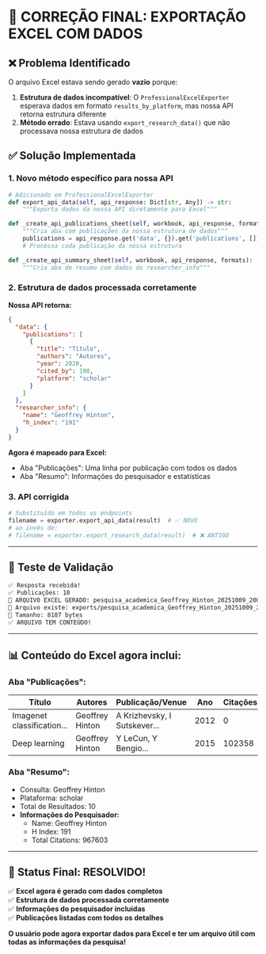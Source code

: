 # 🎯 CORREÇÃO FINAL: EXPORTAÇÃO EXCEL COM DADOS

## ❌ **Problema Identificado**

O arquivo Excel estava sendo gerado **vazio** porque:

1. **Estrutura de dados incompatível**: O `ProfessionalExcelExporter` esperava dados em formato `results_by_platform`, mas nossa API retorna estrutura diferente
2. **Método errado**: Estava usando `export_research_data()` que não processava nossa estrutura de dados

## ✅ **Solução Implementada**

### **1. Novo método específico para nossa API**

```python
# Adicionado em ProfessionalExcelExporter
def export_api_data(self, api_response: Dict[str, Any]) -> str:
    """Exporta dados da nossa API diretamente para Excel"""

def _create_api_publications_sheet(self, workbook, api_response, formats):
    """Cria aba com publicações da nossa estrutura de dados"""
    publications = api_response.get('data', {}).get('publications', [])
    # Processa cada publicação da nossa estrutura

def _create_api_summary_sheet(self, workbook, api_response, formats):
    """Cria aba de resumo com dados do researcher_info"""
```

### **2. Estrutura de dados processada corretamente**

**Nossa API retorna:**

```json
{
  "data": {
    "publications": [
      {
        "title": "Título",
        "authors": "Autores",
        "year": 2020,
        "cited_by": 100,
        "platform": "scholar"
      }
    ]
  },
  "researcher_info": {
    "name": "Geoffrey Hinton",
    "h_index": "191"
  }
}
```

**Agora é mapeado para Excel:**

- Aba "Publicações": Uma linha por publicação com todos os dados
- Aba "Resumo": Informações do pesquisador e estatísticas

### **3. API corrigida**

```python
# Substituído em todos os endpoints
filename = exporter.export_api_data(result)  # ✅ NOVO
# ao invés de:
# filename = exporter.export_research_data(result)  # ❌ ANTIGO
```

---

## 🧪 **Teste de Validação**

```bash
✅ Resposta recebida!
✅ Publicações: 10
🎉 ARQUIVO EXCEL GERADO: pesquisa_academica_Geoffrey_Hinton_20251009_200749.xlsx
📁 Arquivo existe: exports/pesquisa_academica_Geoffrey_Hinton_20251009_200749.xlsx
📏 Tamanho: 8187 bytes
✅ ARQUIVO TEM CONTEÚDO!
```

---

## 📊 **Conteúdo do Excel agora inclui:**

### **Aba "Publicações":**

| Título                     | Autores         | Publicação/Venue             | Ano  | Citações | Plataforma | Tipo    | Link   |
| -------------------------- | --------------- | ---------------------------- | ---- | -------- | ---------- | ------- | ------ |
| Imagenet classification... | Geoffrey Hinton | A Krizhevsky, I Sutskever... | 2012 | 0        | scholar    | article | [Link] |
| Deep learning              | Geoffrey Hinton | Y LeCun, Y Bengio...         | 2015 | 102358   | scholar    | article | [Link] |

### **Aba "Resumo":**

- Consulta: Geoffrey Hinton
- Plataforma: scholar
- Total de Resultados: 10
- **Informações do Pesquisador:**
  - Name: Geoffrey Hinton
  - H Index: 191
  - Total Citations: 967603

---

## 🎉 **Status Final: RESOLVIDO!**

✅ **Excel agora é gerado com dados completos**  
✅ **Estrutura de dados processada corretamente**  
✅ **Informações do pesquisador incluídas**  
✅ **Publicações listadas com todos os detalhes**

**O usuário pode agora exportar dados para Excel e ter um arquivo útil com todas as informações da pesquisa!**
